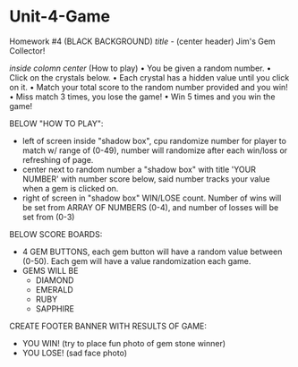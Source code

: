 # Unit-4-Game
Homework #4
(BLACK BACKGROUND)
*title* - (center header)
Jim's Gem Collector!

*inside colomn center*
(How to play)
• You be given a random number.
• Click on the crystals below. 
• Each crystal has a hidden value until you click on it.
• Match your total score to the random number provided and you win!
• Miss match 3 times, you lose the game!
• Win 5 times and you win the game!


BELOW "HOW TO PLAY":
- left of screen inside "shadow box", cpu randomize number for player to match w/ range of (0-49), number will randomize after each win/loss or refreshing of page.
- center next to random number a "shadow box" with title 'YOUR NUMBER' with number score below, said number tracks your value when a gem is clicked on.
- right of screen in "shadow box" WIN/LOSE count. Number of wins will be set from ARRAY OF NUMBERS (0-4), and number of losses will be set from (0-3)

BELOW SCORE BOARDS:
- 4 GEM BUTTONS, each gem button will have a random value between (0-50). Each gem will have a value randomization each game.
- GEMS WILL BE
    - DIAMOND 
    - EMERALD 
    - RUBY 
    - SAPPHIRE 


CREATE FOOTER BANNER WITH RESULTS OF GAME:
- YOU WIN! (try to place fun photo of gem stone winner)
- YOU LOSE! (sad face photo)